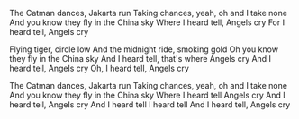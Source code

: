The Catman dances, Jakarta run
Taking chances, yeah, oh and I take none
And you know they fly in the China sky
Where I heard tell, Angels cry
For I heard tell, Angels cry

Flying tiger, circle low
And the midnight ride, smoking gold
Oh you know they fly in the China sky
And I heard tell, that's where Angels cry
And I heard tell, Angels cry
Oh, I heard tell, Angels cry

The Catman dances, Jakarta run
Taking chances, yeah, oh and I take none
And you know they fly in the China sky
Where I heard tell Angels cry
And I heard tell, Angels cry
And I heard tell
I heard tell
And I heard tell, Angels cry
